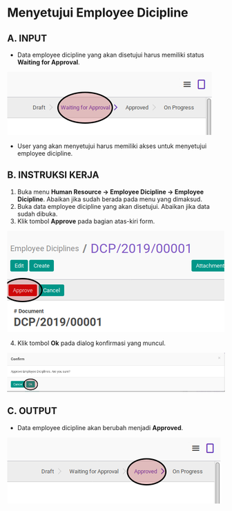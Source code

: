 # Menyetujui Employee Dicipline

## A. INPUT

* Data employee dicipline yang akan disetujui harus memiliki status **Waiting for Approval**.

![](../../img/employee-dicipline/status-waiting-approval.png)

* User yang akan menyetujui harus memiliki akses untuk menyetujui employee dicipline.

## B. INSTRUKSI KERJA

1. Buka menu **Human Resource -> Employee Dicipline -> Employee Dicipline**. Abaikan jika sudah berada pada menu yang dimaksud.
2. Buka data employee dicipline yang akan disetujui. Abaikan jika data sudah dibuka.
3. Klik tombol **Approve** pada bagian atas-kiri form.

![](../../img/employee-dicipline/tombol-approve.png)

4. Klik tombol **Ok** pada dialog konfirmasi yang muncul.

![](../../img/employee-dicipline/tombol-ok-approve.png)

## C. OUTPUT

* Data employee dicipline akan berubah menjadi **Approved**.

![](../../img/employee-dicipline/status-approved.png)
